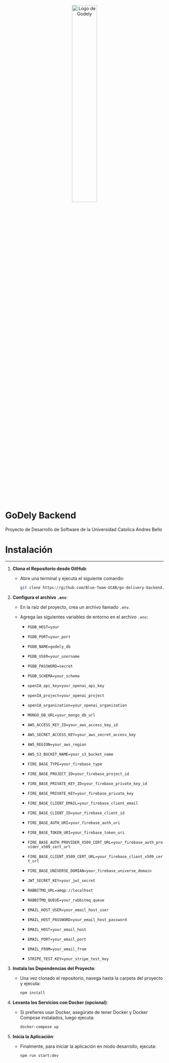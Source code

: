 <p align="center">
    <img src="https://godely.s3.us-east-1.amazonaws.com/logoGodely.jpg" alt="Logo de Godely" width="40%">
</p>

# GoDely Backend

Proyecto de Desarrollo de Software de la Universidad Catolica Andres Bello

# Instalación

---

1. **Clona el Repositorio desde GitHub**:

   - Abre una terminal y ejecuta el siguiente comando:
     ```bash
     git clone https://github.com/Blue-Team-UCAB/go-delivery-backend.git
     ```

2. **Configura el archivo `.env`**:

   - En la raíz del proyecto, crea un archivo llamado `.env`.
   - Agrega las siguientes variables de entorno en el archivo `.env`:

     - `PGDB_HOST=your`
     - `PGDB_PORT=your_port`
     - `PGDB_NAME=godely_db`
     - `PGDB_USER=your_username`
     - `PGDB_PASSWORD=secret`
     - `PGDB_SCHEMA=your_schema`

     - `openIA_api_key=your_openai_api_key`
     - `openIA_project=your_openai_project`
     - `openIA_organization=your_openai_organization`

     - `MONGO_DB_URL=your_mongo_db_url`

     - `AWS_ACCESS_KEY_ID=your_aws_access_key_id`
     - `AWS_SECRET_ACCESS_KEY=your_aws_secret_access_key`
     - `AWS_REGION=your_aws_region`
     - `AWS_S3_BUCKET_NAME=your_s3_bucket_name`

     - `FIRE_BASE_TYPE=your_firebase_type`
     - `FIRE_BASE_PROJECT_ID=your_firebase_project_id`
     - `FIRE_BASE_PRIVATE_KEY_ID=your_firebase_private_key_id`
     - `FIRE_BASE_PRIVATE_KEY=your_firebase_private_key`
     - `FIRE_BASE_CLIENT_EMAIL=your_firebase_client_email`
     - `FIRE_BASE_CLIENT_ID=your_firebase_client_id`
     - `FIRE_BASE_AUTH_URI=your_firebase_auth_uri`
     - `FIRE_BASE_TOKEN_URI=your_firebase_token_uri`
     - `FIRE_BASE_AUTH_PROVIDER_X509_CERT_URL=your_firebase_auth_provider_x509_cert_url`
     - `FIRE_BASE_CLIENT_X509_CERT_URL=your_firebase_client_x509_cert_url`
     - `FIRE_BASE_UNIVERSE_DOMIAN=your_firebase_universe_domain`

     - `JWT_SECRET_KEY=your_jwt_secret`

     - `RABBITMQ_URL=amqp://localhost`
     - `RABBITMQ_QUEUE=your_rabbitmq_queue`

     - `EMAIL_HOST_USER=your_email_host_user`
     - `EMAIL_HOST_PASSWORD=your_email_host_password`
     - `EMAIL_HOST=your_email_host`
     - `EMAIL_PORT=your_email_port`
     - `EMAIL_FROM=your_email_from`

     - `STRIPE_TEST_KEY=your_stripe_test_key`

3. **Instala las Dependencias del Proyecto**:

   - Una vez clonado el repositorio, navega hasta la carpeta del proyecto y ejecuta:
     ```bash
     npm install
     ```

4. **Levanta los Servicios con Docker (opcional)**:

   - Si prefieres usar Docker, asegúrate de tener Docker y Docker Compose instalados, luego ejecuta:
     ```bash
     docker-compose up
     ```

5. **Inicia la Aplicación**:
   - Finalmente, para iniciar la aplicación en modo desarrollo, ejecuta:
     ```bash
     npm run start:dev
     ```
